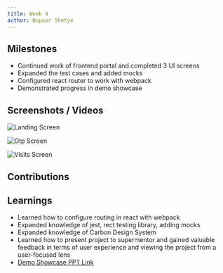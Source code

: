 ```yaml
---
title: Week 4
author: Nupoor Shetye
---
```


## Milestones
- Continued work of frontend portal and completed 3 UI screens
- Expanded the test cases and added mocks
- Configured react router to work with webpack
- Demonstrated progress in demo showcase

## Screenshots / Videos
![Landing Screen](https://i.ibb.co/ZG1zR9b/img-1.png) 

![Otp Screen](https://i.ibb.co/DVxrsHY/img-2.png) 

![Visits Screen](https://i.ibb.co/cxyQfMW/img-3.png) 

## Contributions

## Learnings
- Learned how to configure routing in react with webpack
- Expanded knowledge of jest, rect testing library, adding mocks
- Expanded knowledge of Carbon Design System
- Learned how to present project to supermentor and gained valuable feedback in terms of user experience and viewing the project from a user-focused lens
- [Demo Showcase PPT Link](https://docs.google.com/presentation/d/1YMSTZ142cGsa26GseVEZ6b949ugQ_MJT/edit?usp=sharing&ouid=108403922566410228741&rtpof=true&sd=true)